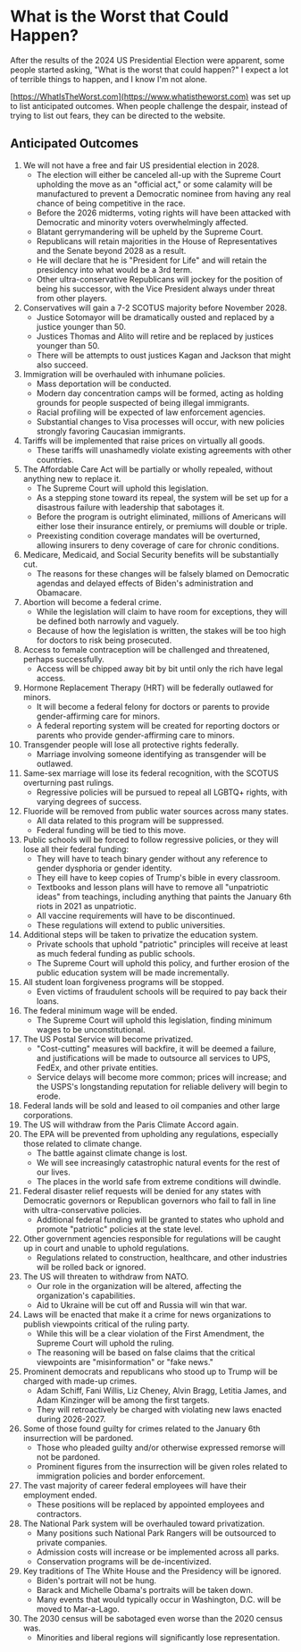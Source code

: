 # What is the Worst that Could Happen?

After the results of the 2024 US Presidential Election were apparent, some people started asking, "What is the worst that could happen?" I expect a lot of terrible things to happen, and I know I'm not alone.

[https://WhatIsTheWorst.com](https://www.whatistheworst.com) was set up to list anticipated outcomes. When people challenge the despair, instead of trying to list out fears, they can be directed to the website.

## Anticipated Outcomes

1. We will not have a free and fair US presidential election in 2028.
    * The election will either be canceled all-up with the Supreme Court upholding the move as an "official act," or some calamity will be manufactured to prevent a Democratic nominee from having any real chance of being competitive in the race.
    * Before the 2026 midterms, voting rights will have been attacked with Democratic and minority voters overwhelmingly affected.
    * Blatant gerrymandering will be upheld by the Supreme Court.
    * Republicans will retain majorities in the House of Representatives and the Senate beyond 2028 as a result.
    * He will declare that he is "President for Life" and will retain the presidency into what would be a 3rd term.
    * Other ultra-conservative Republicans will jockey for the position of being his successor, with the Vice President always under threat from other players.
1. Conservatives will gain a 7-2 SCOTUS majority before November 2028.
    * Justice Sotomayor will be dramatically ousted and replaced by a justice younger than 50.
    * Justices Thomas and Alito will retire and be replaced by justices younger than 50.
    * There will be attempts to oust justices Kagan and Jackson that might also succeed.
1. Immigration will be overhauled with inhumane policies.
    * Mass deportation will be conducted.
    * Modern day concentration camps will be formed, acting as holding grounds for people suspected of being illegal immigrants.
    * Racial profiling will be expected of law enforcement agencies.
    * Substantial changes to Visa processes will occur, with new policies strongly favoring Caucasian immigrants.
1. Tariffs will be implemented that raise prices on virtually all goods.
    * These tariffs will unashamedly violate existing agreements with other countries.
1. The Affordable Care Act will be partially or wholly repealed, without anything new to replace it.
    * The Supreme Court will uphold this legislation.
    * As a stepping stone toward its repeal, the system will be set up for a disastrous failure with leadership that sabotages it.
    * Before the program is outright eliminated, millions of Americans will either lose their insurance entirely, or premiums will double or triple.
    * Preexisting condition coverage mandates will be overturned, allowing insurers to deny coverage of care for chronic conditions.
1. Medicare, Medicaid, and Social Security benefits will be substantially cut.
    * The reasons for these changes will be falsely blamed on Democratic agendas and delayed effects of Biden's administration and Obamacare.
1. Abortion will become a federal crime.
    * While the legislation will claim to have room for exceptions, they will be defined both narrowly and vaguely.
    * Because of how the legislation is written, the stakes will be too high for doctors to risk being prosecuted.
1. Access to female contraception will be challenged and threatened, perhaps successfully.
    * Access will be chipped away bit by bit until only the rich have legal access.
1. Hormone Replacement Therapy (HRT) will be federally outlawed for minors.
    * It will become a federal felony for doctors or parents to provide gender-affirming care for minors.
    * A federal reporting system will be created for reporting doctors or parents who provide gender-affirming care to minors.
1. Transgender people will lose all protective rights federally.
    * Marriage involving someone identifying as transgender will be outlawed.
1. Same-sex marriage will lose its federal recognition, with the SCOTUS overturning past rulings.
    * Regressive policies will be pursued to repeal all LGBTQ+ rights, with varying degrees of success.
1. Fluoride will be removed from public water sources across many states.
    * All data related to this program will be suppressed.
    * Federal funding will be tied to this move.
1. Public schools will be forced to follow regressive policies, or they will lose all their federal funding:
    * They will have to teach binary gender without any reference to gender dysphoria or gender identity.
    * They eill have to keep copies of Trump's bible in every classroom.
    * Textbooks and lesson plans will have to remove all "unpatriotic ideas" from teachings, including anything that paints the January 6th riots in 2021 as unpatriotic.
    * All vaccine requirements will have to be discontinued.
    * These regulations will extend to public universities.
1. Additional steps will be taken to privatize the education system.
    * Private schools that uphold "patriotic" principles will receive at least as much federal funding as public schools.
    * The Supreme Court will uphold this policy, and further erosion of the public education system will be made incrementally.
1. All student loan forgiveness programs will be stopped.
    * Even victims of fraudulent schools will be required to pay back their loans.
1. The federal minimum wage will be ended.
    * The Supreme Court will uphold this legislation, finding minimum wages to be unconstitutional.
1. The US Postal Service will become privatized.
    * "Cost-cutting" measures will backfire, it will be deemed a failure, and justifications will be made to outsource all services to UPS, FedEx, and other private entities.
    * Service delays will become more common; prices will increase; and the USPS's longstanding reputation for reliable delivery will begin to erode.
1. Federal lands will be sold and leased to oil companies and other large corporations.
1. The US will withdraw from the Paris Climate Accord again.
1. The EPA will be prevented from upholding any regulations, especially those related to climate change.
    * The battle against climate change is lost.
    * We will see increasingly catastrophic natural events for the rest of our lives.
    * The places in the world safe from extreme conditions will dwindle.
1. Federal disaster relief requests will be denied for any states with Democratic governors or Republican governors who fail to fall in line with ultra-conservative policies.
    * Additional federal funding will be granted to states who uphold and promote "patriotic" policies at the state level.
1. Other government agencies responsible for regulations will be caught up in court and unable to uphold regulations.
    * Regulations related to construction, healthcare, and other industries will be rolled back or ignored.
1. The US will threaten to withdraw from NATO.
    * Our role in the organization will be altered, affecting the organization's capabilities.
    * Aid to Ukraine will be cut off and Russia will win that war.
1. Laws will be enacted that make it a crime for news organizations to publish viewpoints critical of the ruling party.
    * While this will be a clear violation of the First Amendment, the Supreme Court will uphold the ruling.
    * The reasoning will be based on false claims that the critical viewpoints are "misinformation" or "fake news."
1. Prominent democrats and republicans who stood up to Trump will be charged with made-up crimes.
    * Adam Schiff, Fani Willis, Liz Cheney, Alvin Bragg, Letitia James, and Adam Kinzinger will be among the first targets.
    * They will retroactively be charged with violating new laws enacted during 2026-2027.
1. Some of those found guilty for crimes related to the January 6th insurrection will be pardoned.
    * Those who pleaded guilty and/or otherwise expressed remorse will not be pardoned.
    * Prominent figures from the insurrection will be given roles related to immigration policies and border enforcement.
1. The vast majority of career federal employees will have their employment ended.
    * These positions will be replaced by appointed employees and contractors.
1. The National Park system will be overhauled toward privatization.
    * Many positions such National Park Rangers will be outsourced to private companies.
    * Admission costs will increase or be implemented across all parks.
    * Conservation programs will be de-incentivized.
1. Key traditions of The White House and the Presidency will be ignored.
    * Biden's portrait will not be hung.
    * Barack and Michelle Obama's portraits will be taken down.
    * Many events that would typically occur in Washington, D.C. will be moved to Mar-a-Lago.
1. The 2030 census will be sabotaged even worse than the 2020 census was.
    * Minorities and liberal regions will significantly lose representation.
